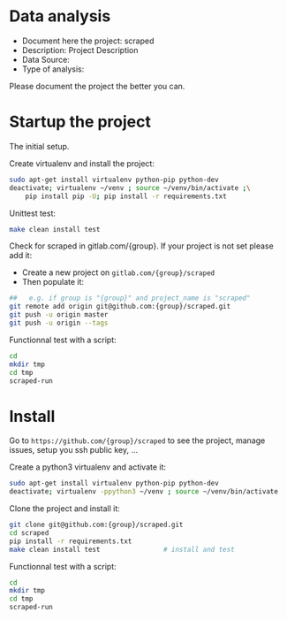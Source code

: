 # Data analysis
- Document here the project: scraped
- Description: Project Description
- Data Source:
- Type of analysis:

Please document the project the better you can.

# Startup the project

The initial setup.

Create virtualenv and install the project:
```bash
sudo apt-get install virtualenv python-pip python-dev
deactivate; virtualenv ~/venv ; source ~/venv/bin/activate ;\
    pip install pip -U; pip install -r requirements.txt
```

Unittest test:
```bash
make clean install test
```

Check for scraped in gitlab.com/{group}.
If your project is not set please add it:

- Create a new project on `gitlab.com/{group}/scraped`
- Then populate it:

```bash
##   e.g. if group is "{group}" and project_name is "scraped"
git remote add origin git@github.com:{group}/scraped.git
git push -u origin master
git push -u origin --tags
```

Functionnal test with a script:

```bash
cd
mkdir tmp
cd tmp
scraped-run
```

# Install

Go to `https://github.com/{group}/scraped` to see the project, manage issues,
setup you ssh public key, ...

Create a python3 virtualenv and activate it:

```bash
sudo apt-get install virtualenv python-pip python-dev
deactivate; virtualenv -ppython3 ~/venv ; source ~/venv/bin/activate
```

Clone the project and install it:

```bash
git clone git@github.com:{group}/scraped.git
cd scraped
pip install -r requirements.txt
make clean install test                # install and test
```
Functionnal test with a script:

```bash
cd
mkdir tmp
cd tmp
scraped-run
```
